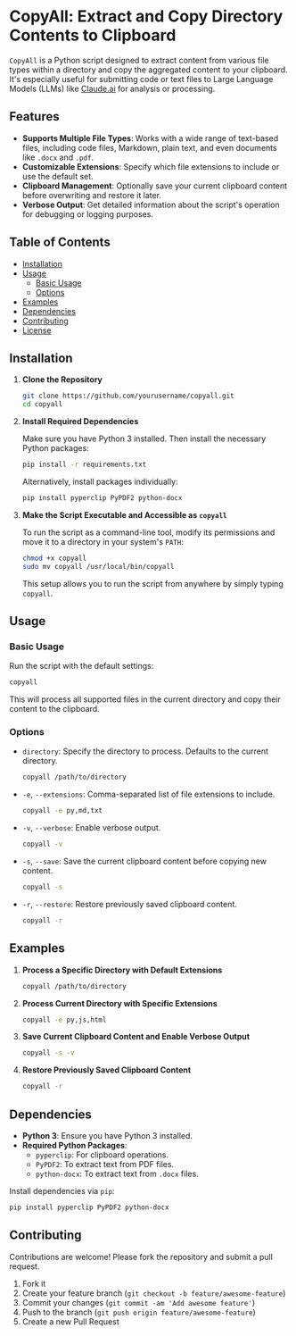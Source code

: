 
# CopyAll: Extract and Copy Directory Contents to Clipboard

`CopyAll` is a Python script designed to extract content from various file types within a directory and copy the aggregated content to your clipboard. It's especially useful for submitting code or text files to Large Language Models (LLMs) like [Claude.ai](https://www.anthropic.com/claude) for analysis or processing.

## Features

- **Supports Multiple File Types**: Works with a wide range of text-based files, including code files, Markdown, plain text, and even documents like `.docx` and `.pdf`.
- **Customizable Extensions**: Specify which file extensions to include or use the default set.
- **Clipboard Management**: Optionally save your current clipboard content before overwriting and restore it later.
- **Verbose Output**: Get detailed information about the script's operation for debugging or logging purposes.

## Table of Contents

- [Installation](#installation)
- [Usage](#usage)
  - [Basic Usage](#basic-usage)
  - [Options](#options)
- [Examples](#examples)
- [Dependencies](#dependencies)
- [Contributing](#contributing)
- [License](#license)

## Installation

1. **Clone the Repository**

   ```bash
   git clone https://github.com/yourusername/copyall.git
   cd copyall
   ```

2. **Install Required Dependencies**

   Make sure you have Python 3 installed. Then install the necessary Python packages:

   ```bash
   pip install -r requirements.txt
   ```

   Alternatively, install packages individually:

   ```bash
   pip install pyperclip PyPDF2 python-docx
   ```

3. **Make the Script Executable and Accessible as `copyall`**

   To run the script as a command-line tool, modify its permissions and move it to a directory in your system's `PATH`:

   ```bash
   chmod +x copyall
   sudo mv copyall /usr/local/bin/copyall
   ```

   This setup allows you to run the script from anywhere by simply typing `copyall`.

## Usage

### Basic Usage

Run the script with the default settings:

```bash
copyall
```

This will process all supported files in the current directory and copy their content to the clipboard.

### Options

- `directory`: Specify the directory to process. Defaults to the current directory.

  ```bash
  copyall /path/to/directory
  ```

- `-e`, `--extensions`: Comma-separated list of file extensions to include.

  ```bash
  copyall -e py,md,txt
  ```

- `-v`, `--verbose`: Enable verbose output.

  ```bash
  copyall -v
  ```

- `-s`, `--save`: Save the current clipboard content before copying new content.

  ```bash
  copyall -s
  ```

- `-r`, `--restore`: Restore previously saved clipboard content.

  ```bash
  copyall -r
  ```

## Examples

1. **Process a Specific Directory with Default Extensions**

   ```bash
   copyall /path/to/directory
   ```

2. **Process Current Directory with Specific Extensions**

   ```bash
   copyall -e py,js,html
   ```

3. **Save Current Clipboard Content and Enable Verbose Output**

   ```bash
   copyall -s -v
   ```

4. **Restore Previously Saved Clipboard Content**

   ```bash
   copyall -r
   ```

## Dependencies

- **Python 3**: Ensure you have Python 3 installed.
- **Required Python Packages**:
  - `pyperclip`: For clipboard operations.
  - `PyPDF2`: To extract text from PDF files.
  - `python-docx`: To extract text from `.docx` files.

Install dependencies via `pip`:

```bash
pip install pyperclip PyPDF2 python-docx
```

## Contributing

Contributions are welcome! Please fork the repository and submit a pull request.

1. Fork it
2. Create your feature branch (`git checkout -b feature/awesome-feature`)
3. Commit your changes (`git commit -am 'Add awesome feature'`)
4. Push to the branch (`git push origin feature/awesome-feature`)
5. Create a new Pull Request
